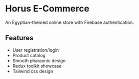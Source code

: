 # Horus E-Commerce
An Egyptian-themed online store with Firebase authentication.



## Features
- User registration/login
- Product catalog
- Smooth pharaonic design
- Redux toolkit showcase
- Tailwind css design
